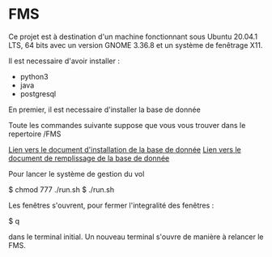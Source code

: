 # FMS

Ce projet est à destination d'un machine fonctionnant sous Ubuntu 20.04.1 LTS, 64 bits avec un version GNOME 3.36.8 et un système de fenêtrage X11.

Il est necessaire d'avoir installer :

- python3 
- java 
- postgresql

En premier, il est necessaire d'installer la base de donnée 

Toute les commandes suivante suppose que vous vous trouver dans le repertoire /FMS

[Lien vers le document d'installation de la base de donnée](/NavDB/execution.txt)
[Lien vers le document de remplissage de la base de donnée](/NavDB/install.txt)

Pour lancer le système de gestion du vol

$ chmod 777 ./run.sh
$ ./run.sh

Les fenêtres s'ouvrent, pour fermer l'integralité des fenêtres : 

$ q

dans le terminal initial.
Un nouveau terminal s'ouvre de manière à relancer le FMS.
